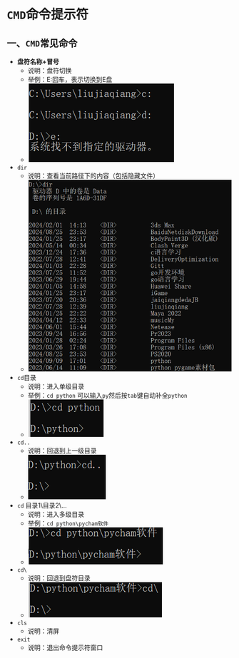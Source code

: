# `CMD`命令提示符

## 一、`CMD`常见命令

- **盘符名称+冒号**
	- 说明：盘符切换
	- 举例：E:回车，表示切换到E盘
	- ![](CMD命令提示符.assets/capture_20240913212557253.bmp) 
- `dir`
	- 说明：查看当前路径下的内容（包括隐藏文件）
	- ![](CMD命令提示符.assets/capture_20240913212817136.bmp) 
- `cd`目录
	- 说明：进入单级目录
	- 举例：`cd python`   可以输入`py`然后按`tab`键自动补全`python`
	- ![](CMD命令提示符.assets/capture_20240913213044831.bmp) 
- `cd..`
	- 说明：回退到上一级目录
	- ![](CMD命令提示符.assets/capture_20240913213259466.bmp) 
- `cd` 目录1\目录2\\...
	- 说明：进入多级目录
	- 举例：`cd python\pycham软件`
	- ![](CMD命令提示符.assets/capture_20240913214231293.bmp) 
- `cd\`
	- 说明：回退到盘符目录
	- ![](CMD命令提示符.assets/capture_20240913214422912.bmp) 
- `cls`
	- 说明：清屏
- `exit`
	- 说明：退出命令提示符窗口



























































